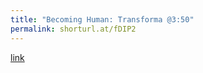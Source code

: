 ```yaml
---
title: "Becoming Human: Transforma @3:50"
permalink: shorturl.at/fDIP2
---
```

[link](shorturl.at/fDIP2)